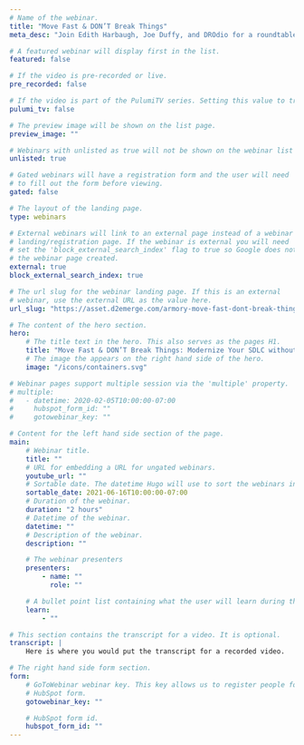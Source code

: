 ```yaml
---
# Name of the webinar.
title: "Move Fast & DON’T Break Things"
meta_desc: "Join Edith Harbaugh, Joe Duffy, and DROdio for a roundtable discussion of how companies are grappling with the challenge of deploying faster & more reliably."

# A featured webinar will display first in the list.
featured: false

# If the video is pre-recorded or live.
pre_recorded: false

# If the video is part of the PulumiTV series. Setting this value to true will list the video in the "PulumiTV" section.
pulumi_tv: false

# The preview image will be shown on the list page.
preview_image: ""

# Webinars with unlisted as true will not be shown on the webinar list
unlisted: true

# Gated webinars will have a registration form and the user will need
# to fill out the form before viewing.
gated: false

# The layout of the landing page.
type: webinars

# External webinars will link to an external page instead of a webinar
# landing/registration page. If the webinar is external you will need
# set the 'block_external_search_index' flag to true so Google does not index
# the webinar page created.
external: true
block_external_search_index: true

# The url slug for the webinar landing page. If this is an external
# webinar, use the external URL as the value here.
url_slug: "https://asset.d2emerge.com/armory-move-fast-dont-break-things-modernize-your-sdlc-without-compromising-customer-trust"

# The content of the hero section.
hero:
    # The title text in the hero. This also serves as the pages H1.
    title: "Move Fast & DON’T Break Things: Modernize Your SDLC without Compromising Customer Trust"
    # The image the appears on the right hand side of the hero.
    image: "/icons/containers.svg"

# Webinar pages support multiple session via the 'multiple' property.
# multiple:
#   - datetime: 2020-02-05T10:00:00-07:00
#     hubspot_form_id: ""
#     gotowebinar_key: ""

# Content for the left hand side section of the page.
main:
    # Webinar title.
    title: ""
    # URL for embedding a URL for ungated webinars.
    youtube_url: ""
    # Sortable date. The datetime Hugo will use to sort the webinars in date order.
    sortable_date: 2021-06-16T10:00:00-07:00
    # Duration of the webinar.
    duration: "2 hours"
    # Datetime of the webinar.
    datetime: ""
    # Description of the webinar.
    description: ""

    # The webinar presenters
    presenters:
        - name: ""
          role: ""

    # A bullet point list containing what the user will learn during the webinar.
    learn:
        - ""

# This section contains the transcript for a video. It is optional.
transcript: |
    Here is where you would put the transcript for a recorded video.

# The right hand side form section.
form:
    # GoToWebinar webinar key. This key allows us to register people for webinars via the
    # HubSpot form.
    gotowebinar_key: ""

    # HubSpot form id.
    hubspot_form_id: ""
---
```

